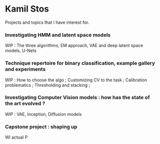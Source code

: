 # Kamil Stos

Projects and topics that I have interest for.

### Investigating HMM and latent space models 
WIP : The three algorithms, EM approach, VAE and deep latent space models, U-Nets

### Technique repertoire for binary classification, example gallery and experiments
WIP : How to choose the algo ; Customizing CV to the task ; Calibration problematics ; Thresholding and stacking ; 

### Investigating Computer Vision models : how has the state of the art evolved ?
WIP : VAE, Inception, Diffusion models 

### Capstone project : shaping up
WI actual P
